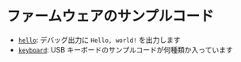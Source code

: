 # ファームウェアのサンプルコード

- [`hello`](./hello): デバッグ出力に `Hello, world!` を出力します
- [`keyboard`](./keyboard): USB キーボードのサンプルコードが何種類か入っています
